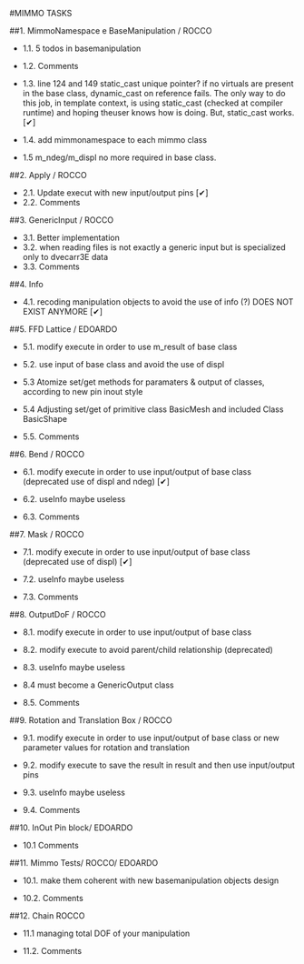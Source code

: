 #MIMMO TASKS

##1. MimmoNamespace e BaseManipulation / ROCCO

 - 1.1. 5 todos in basemanipulation

 - 1.2. Comments 

 - 1.3. line 124 and 149 static_cast unique pointer? if no virtuals are present in the base class, dynamic_cast on reference fails. The only way to do this job, 
   in template context, is using static_cast (checked at compiler runtime) and hoping theuser knows how is doing. But, static_cast works. [&#10004;]
		 

 - 1.4. add mimmonamespace to each mimmo class
 
 - 1.5  m_ndeg/m_displ no more required in base class. 


##2. Apply / ROCCO

 - 2.1. Update execut with new input/output pins  [&#10004;]
 - 2.2. Comments

##3. GenericInput / ROCCO

 - 3.1. Better implementation
 - 3.2. when reading files is not exactly a generic input but is specialized only to dvecarr3E data  
 - 3.3. Comments

##4. Info

 - 4.1. recoding manipulation objects to avoid the use of info (?) DOES NOT EXIST ANYMORE [&#10004;]


##5. FFD Lattice / EDOARDO

- 5.1. modify execute in order to use m_result of base class

- 5.2. use input of base class and avoid the use of displ

- 5.3 	Atomize set/get methods for paramaters & output of classes, according to new pin inout style

- 5.4  Adjusting set/get of primitive class BasicMesh and included Class BasicShape

- 5.5. Comments


##6. Bend / ROCCO

- 6.1. modify execute in order to use input/output of base class (deprecated use of displ and ndeg)  [&#10004;]

- 6.2. useInfo maybe useless

- 6.3. Comments

##7. Mask / ROCCO

- 7.1. modify execute in order to use input/output of base class (deprecated use of displ)  [&#10004;]

- 7.2. useInfo maybe useless

- 7.3. Comments

##8. OutputDoF / ROCCO

- 8.1. modify execute in order to use input/output of base class

- 8.2. modify execute to avoid parent/child relationship (deprecated)

- 8.3. useInfo maybe useless

- 8.4  must become a GenericOutput class

- 8.5. Comments

##9. Rotation and Translation Box / ROCCO

- 9.1. modify execute in order to use input/output of base class or new parameter values for rotation and translation

- 9.2. modify execute to save the result in result and then use input/output pins

- 9.3. useInfo maybe useless

- 9.4. Comments

##10. InOut Pin block/ EDOARDO

- 10.1 Comments


##11. Mimmo Tests/ ROCCO/ EDOARDO

- 10.1. make them coherent with new basemanipulation objects design

- 10.2. Comments

##12. Chain ROCCO

- 11.1	managing total DOF of your manipulation  

- 11.2. Comments
